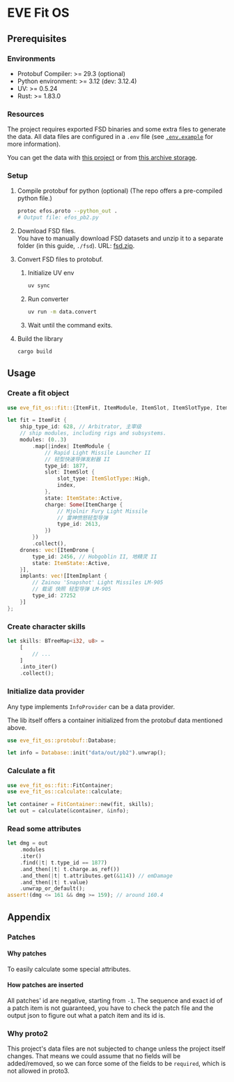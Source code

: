 # EVE Fit OS

## Prerequisites

### Environments

- Protobuf Compiler: >= 29.3 (optional)
- Python environment: >= 3.12 (dev: 3.12.4)
- UV: >= 0.5.24
- Rust: >= 1.83.0

### Resources

The project requires exported FSD binaries and some extra files to generate the data.
All data files are configured in a `.env` file (see [`.env.example`](.env.example) for more information).

You can get the data with [this project](https://github.com/Embers-of-the-Fire/EVE-FSD-Dumper.git)
or from [this archive storage](https://github.com/Embers-of-the-Fire/eve-multitools-archive.git).

### Setup

1.  Compile protobuf for python (optional)
    (The repo offers a pre-compiled python file.)
    
    ```bash
    protoc efos.proto --python_out .
    # Output file: efos_pb2.py
    ```

2.  Download FSD files.  
    You have to manually download FSD datasets and unzip it to a separate folder (in this guide, `./fsd`).
    URL: [fsd.zip](https://eve-static-data-export.s3-eu-west-1.amazonaws.com/tranquility/fsd.zip).
3.  Convert FSD files to protobuf.
    1.  Initialize UV env
        
        ```bash
        uv sync
        ```
    
    2.  Run converter
        
        ```bash
        uv run -m data.convert
        ```
    
    3.  Wait until the command exits.
4.  Build the library

    ```bash
    cargo build
    ```

## Usage

### Create a fit object

```rust
use eve_fit_os::fit::{ItemFit, ItemModule, ItemSlot, ItemSlotType, ItemState, ItemCharge, ItemDrone},

let fit = ItemFit {
    ship_type_id: 628, // Arbitrator, 主宰级
    // ship modules, including rigs and subsystems.
    modules: (0..3)
        .map(|index| ItemModule {
            // Rapid Light Missile Launcher II
            // 轻型快速导弹发射器 II
            type_id: 1877,
            slot: ItemSlot {
                slot_type: ItemSlotType::High,
                index,
            },
            state: ItemState::Active,
            charge: Some(ItemCharge {
                // Mjolnir Fury Light Missile
                // 雷神愤怒轻型导弹
                type_id: 2613,
            })
        })
        .collect(),
    drones: vec![ItemDrone {
        type_id: 2456, // Hobgoblin II, 地精灵 II
        state: ItemState::Active,
    }],
    implants: vec![ItemImplant {
        // Zainou 'Snapshot' Light Missiles LM-905
        // 载诺 快照 轻型导弹 LM-905
        type_id: 27252
    }]
};
```

### Create character skills

```rust
let skills: BTreeMap<i32, u8> =
    [
        // ...
    ]
    .into_iter()
    .collect();
```

### Initialize data provider

Any type implements `InfoProvider` can be a data provider.

The lib itself offers a container initialized from the protobuf data mentioned above.

```rust
use eve_fit_os::protobuf::Database;

let info = Database::init("data/out/pb2").unwrap();
```

### Calculate a fit

```rust
use eve_fit_os::fit::FitContainer;
use eve_fit_os::calculate::calculate;

let container = FitContainer::new(fit, skills);
let out = calculate(&container, &info);
```

### Read some attributes

```rust
let dmg = out
    .modules
    .iter()
    .find(|t| t.type_id == 1877)
    .and_then(|t| t.charge.as_ref())
    .and_then(|t| t.attributes.get(&114)) // emDamage
    .and_then(|t| t.value)
    .unwrap_or_default();
assert!(dmg <= 161 && dmg >= 159); // around 160.4
```

## Appendix

### Patches

#### Why patches

To easily calculate some special attributes.

#### How patches are inserted

All patches' id are negative, starting from `-1`.
The sequence and exact id of a patch item is not guaranteed,
you have to check the patch file and the output json to figure out
what a patch item and its id is.

### Why proto2

This project's data files are not subjected to change unless the project itself changes.
That means we could assume that no fields will be added/removed,
so we can force some of the fields to be `required`, which is not allowed in proto3.
